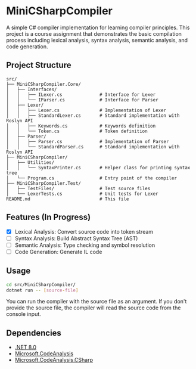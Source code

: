 # MiniCSharpCompiler

A simple C# compiler implementation for learning compiler principles. This project is a course assignment that demonstrates the basic compilation process including lexical analysis, syntax analysis, semantic analysis, and code generation.

## Project Structure

```
src/
├── MiniCSharpCompiler.Core/
│   ├── Interfaces/
│   │   ├── ILexer.cs              # Interface for Lexer
│   │   └── IParser.cs             # Interface for Parser
│   ├── Lexer/
│   │   ├── Lexer.cs               # Implementation of Lexer
│   │   ├── StandardLexer.cs       # Standard implementation with Roslyn API
│   │   ├── Keywords.cs            # Keywords definition
│   │   └── Token.cs               # Token definition
│   ├── Parser/
│   │   ├── Parser.cs              # Implementation of Parser
│   │   └── StandardParser.cs      # Standard implementation with Roslyn API
├── MiniCSharpCompiler/
│   ├── Utilities/
│   │   └── SyntaxPrinter.cs       # Helper class for printing syntax tree
│   └── Program.cs                 # Entry point of the compiler
├── MiniCSharpCompiler.Test/
│   ├── TestFiles/                 # Test source files
│   └── LexerTests.cs              # Unit tests for Lexer
README.md                          # This file
```

## Features (In Progress)

- [x] Lexical Analysis: Convert source code into token stream
- [ ] Syntax Analysis: Build Abstract Syntax Tree (AST)
- [ ] Semantic Analysis: Type checking and symbol resolution
- [ ] Code Generation: Generate IL code

## Usage

```sh
cd src/MiniCSharpCompiler/
dotnet run -- [source-file]
```

You can run the compiler with the source file as an argument. If you don't provide the source file, the compiler will read the source code from the console input.

## Dependencies

- [.NET 8.0](https://dotnet.microsoft.com/download/dotnet/8.0)
- [Microsoft.CodeAnalysis](https://www.nuget.org/packages/Microsoft.CodeAnalysis/)
- [Microsoft.CodeAnalysis.CSharp](https://www.nuget.org/packages/Microsoft.CodeAnalysis.CSharp/)
